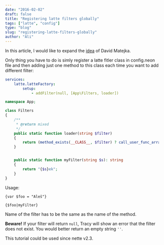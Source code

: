 ```yaml
---
date: "2016-02-02"
draft: false
title: "Registering latte filters globally"
tags: ["latte", "config"]
type: "blog"
slug: "registering-latte-filters-globally"
author: "Ali"
---
```


In this article, I would like to expand the [idea](https://play.nette.org/post/123-globalni-registrace-filteru) of David Matejka.

Only thing you have to do is simly register a latte fitler class in config.neon file and then adding just one method to this class each time you want to add different filter:

```yaml
services:
    latte.latteFactory:
        setup:
            - addFilter(null, [App\Filters, loader])
```

```php
namespace App;

class Filters
{
	/**
	 * @return mixed
	 */
	public static function loader(string $filter)
	{
		return (method_exists(__CLASS__, $filter) ? call_user_func_array([__CLASS__, $filter], array_slice(func_get_args(), 1)) : null);
	}


	public static function myFilter(string $s): string
	{
		return "{$s}ek";
	}
}
```

Usage:

```
{var $foo = "Aleš"}

{$foo|myFilter}
```

Name of the filter has to be the same as the name of the method.

**Beware!** If your filter will return `null`, Tracy will show an error that the filter does not exist. You would better return an empty string `''`.

This tutorial could be used since nette v2.3.

